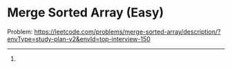 Merge Sorted Array (Easy)
===

Problem: https://leetcode.com/problems/merge-sorted-array/description/?envType=study-plan-v2&envId=top-interview-150

---

1. 
```python

```
